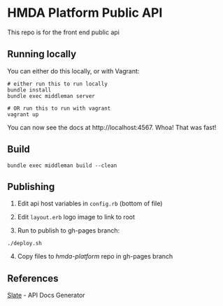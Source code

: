 # HMDA Platform Public API

This repo is for the front end public api

## Running locally

You can either do this locally, or with Vagrant:

```shell
# either run this to run locally
bundle install
bundle exec middleman server

# OR run this to run with vagrant
vagrant up
```

You can now see the docs at http://localhost:4567. Whoa! That was fast!

## Build

```shell
bundle exec middleman build --clean
```

## Publishing

1. Edit api host variables in ```config.rb``` (bottom of file)

2. Edit `layout.erb` logo image to link to root

3. Run to publish to gh-pages branch:

```shell
./deploy.sh
```

4. Copy files to _hmda-platform_ repo in gh-pages branch

## References

[Slate](https://github.com/lord/slate) - API Docs Generator
